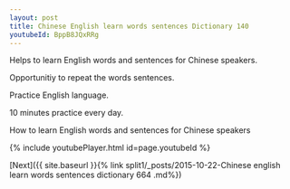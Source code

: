 ```yaml
---
layout: post
title: Chinese English learn words sentences Dictionary 140 
youtubeId: BppB8JQxRRg
---
```

 
 
Helps to learn English words and sentences for Chinese speakers.

Opportunitiy to repeat the words sentences. 

Practice English language. 
 
10 minutes practice every day. 
 
How to learn English words and sentences for Chinese speakers 
 
{% include youtubePlayer.html id=page.youtubeId %}
 
 
[Next]({{ site.baseurl }}{% link  split1/_posts/2015-10-22-Chinese english learn words sentences dictionary 664 .md%})
 

